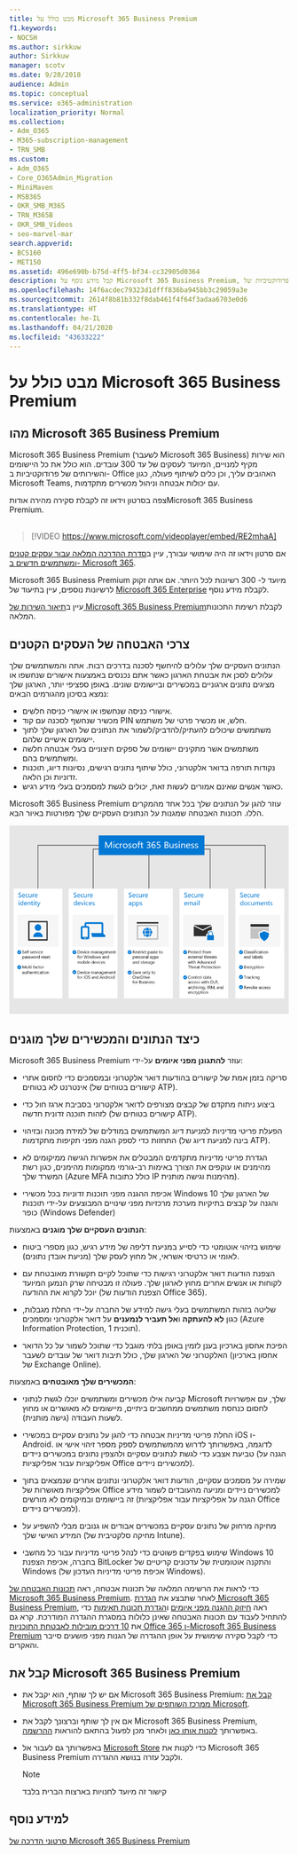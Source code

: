 ```yaml
---
title: מבט כולל על Microsoft 365 Business Premium
f1.keywords:
- NOCSH
ms.author: sirkkuw
author: Sirkkuw
manager: scotv
ms.date: 9/20/2018
audience: Admin
ms.topic: conceptual
ms.service: o365-administration
localization_priority: Normal
ms.collection:
- Adm_O365
- M365-subscription-management
- TRN_SMB
ms.custom:
- Adm_O365
- Core_O365Admin_Migration
- MiniMaven
- MSB365
- OKR_SMB_M365
- TRN_M365B
- OKR_SMB_Videos
- seo-marvel-mar
search.appverid:
- BCS160
- MET150
ms.assetid: 496e690b-b75d-4ff5-bf34-cc32905d0364
description: קבל מידע נוסף על Microsoft 365 Business Premium, שירות למנויים הכולל יישומי פרודוקטיביות של Office והגנה מתקדמת על העסק שלך מפני איומי סייבר.
ms.openlocfilehash: 14f6acdec79323d1dfff836ba945bb3c29059a3e
ms.sourcegitcommit: 2614f8b81b332f8dab461f4f64f3adaa6703e0d6
ms.translationtype: HT
ms.contentlocale: he-IL
ms.lasthandoff: 04/21/2020
ms.locfileid: "43633222"
---
```

# <a name="overview-of-microsoft-365-business-premium"></a>מבט כולל על Microsoft 365 Business Premium

## <a name="what-is-microsoft-365-business-premium"></a>מהו Microsoft 365 Business Premium

Microsoft 365 Business Premium (לשעבר Microsoft 365 Business) הוא שירות מקיף למנויים, המיועד לעסקים של עד 300 עובדים. הוא כולל את כל היישומים והשירותים של פרודוקטיביות ב- Office האהובים עליך, וכן כלים לשיתוף פעולה, כגון Microsoft Teams, עם יכולות אבטחה וניהול מכשירים מתקדמות.

צפה בסרטון וידאו זה לקבלת סקירה מהירה אודותMicrosoft 365 Business Premium.<br><br>

> [!VIDEO https://www.microsoft.com/videoplayer/embed/RE2mhaA] 
  
אם סרטון וידאו זה היה שימושי עבורך, עיין ב[סדרת ההדרכה המלאה עבור עסקים קטנים ומשתמשים חדשים ב- Microsoft 365](https://support.office.com/article/6ab4bbcd-79cf-4000-a0bd-d42ce4d12816). 

Microsoft 365 Business Premium מיועד ל- 300 רשיונות לכל היותר. אם אתה זקוק לרשיונות נוספים, עיין בתיעוד של [Microsoft 365 Enterprise](https://go.microsoft.com/fwlink/p/?linkid=860986) לקבלת מידע נוסף.

עיין ב[תיאור השירות של Microsoft 365 Business Premium](https://docs.microsoft.com/office365/servicedescriptions/microsoft-365-service-descriptions/microsoft-365-business-service-description)לקבלת רשימת התכונות המלאה.
  
## <a name="small-business-security-needs"></a>צרכי האבטחה של העסקים הקטנים

הנתונים העסקיים שלך עלולים להיחשף לסכנה בדרכים רבות. אתה והמשתמשים שלך עלולים לסכן את אבטחת הארגון כאשר אתם נכנסים באמצעות אישורים שנחשפו או מציגים נתונים ארגוניים במכשירים וביישומים שונים. באופן ספציפי יותר, הארגון שלך נמצא בסיכון מהגורמים הבאים:

- אישורי כניסה שנחשפו או אישורי כניסה חלשים.
- מכשיר שנחשף לסכנה עם קוד PIN חלש, או מכשיר פרטי של משתמש.
- משתמשים שיכולים להעתיק/להדביק/לשמור את הנתונים של הארגון שלך לתוך יישומים אישיים שלהם.
- משתמשים אשר מתקינים יישומים של ספקים חיצוניים בעלי אבטחה חלשה ומשתמשים בהם.
- נקודות תורפה בדואר אלקטרוני, כולל שיתוף נתונים רגישים, נסיונות דיוג, תוכנות זדוניות וכן הלאה.
- כאשר אנשים שאינם אמורים לעשות זאת, יכולים לגשת למסמכים בעלי מידע רגיש.

Microsoft 365 Business Premium עוזר להגן על הנתונים שלך בכל אחד מהמקרים הללו. תכונות האבטחה שמגנות על הנתונים העסקיים שלך מפורטות באיור הבא.

![איור שמראה כיצד M365B מגן על העסק שלך.](../media/m365businessvalueadd.png)

## <a name="how-your-data-and-devices-are-protected"></a>כיצד הנתונים והמכשירים שלך מוגנים

Microsoft 365 Business Premium עוזר **להתגונן מפני איומים** על-ידי:

- סריקה בזמן אמת של קישורים בהודעות דואר אלקטרוני ובמסמכים כדי לחסום אתרי אינטרנט לא בטוחים (קישורים בטוחים של ATP).

- ביצוע ניתוח מתקדם של קבצים מצורפים לדואר אלקטרוני בסביבת ארגז חול כדי לזהות תוכנה זדונית חדשה (קישורים בטוחים של ATP). 

- הפעלת פריטי מדיניות למניעת דיוג המשתמשים במודלים של למידת מכונה ובזיהוי התחזות כדי לספק הגנה מפני תקיפות מתקדמות (בינה למניעת דיוג של ATP). 

- הגדרת פריטי מדיניות מתקדמים המבטלים את אפשרות הגישה ממיקומים לא מהימנים או עוקפים את הצורך באימות רב-גורמי ממקומות מהימנים, כגון רשת המשרד שלך (Azure MFA כולל כתובות IP מהימנות וגישה מותנית). 

- אכיפת ההגנה מפני תוכנות זדוניות בכל מכשירי Windows 10 של הארגון שלך והגנה על קבצים בתיקיות מערכת מרכזיות מפני שינויים המבוצעים על-ידי תוכנות כופר (Windows Defender)

**הנתונים העסקיים שלך מוגנים** באמצעות:

- שימוש בזיהוי אוטומטי כדי לסייע במניעת דליפה של מידע רגיש, כגון מספרי ביטוח לאומי או כרטיסי אשראי, אל מחוץ לעסק שלך (מניעת אובדן נתונים). 

- הצפנת הודעות דואר אלקטרוני רגישות כדי שתוכל לקיים תקשורת מאובטחת עם לקוחות או אנשים אחרים מחוץ לארגון שלך. פעולה זו מבטיחה שרק הנמען המיועד יוכל לקרוא את ההודעה (הצפנת הודעות של Office 365).

- שליטה בזהות המשתמשים בעלי גישה למידע של החברה על-ידי החלת מגבלות, כגון **לא להעתקה** ו**אל תעביר לנמענים** על דואר אלקטרוני ומסמכים (Azure Information Protection, תוכנית 1).

- הפיכת אחסון בארכיון בענן לזמין באופן בלתי מוגבל כדי שתוכל לשמור על כל הדואר האלקטרוני של הארגון שלך, כולל תיבות דואר של עובדים לשעבר (אחסון בארכיון של Exchange Online).

**המכשירים שלך מאובטחים** באמצעות:

- קביעה אילו מכשירים ומשתמשים יוכלו לגשת לנתוני Microsoft שלך, עם אפשרויות לחסום כנחסת משתמשים ממחשבים ביתיים, מיישומים לא מאושרים או מחוץ לשעות העבודה (גישה מותנית).

- החלת פריטי מדיניות אבטחה כדי להגן על נתונים עסקיים במכשירי iOS ו- Android. לדוגמה, באפשרותך לדרוש מהמשתמשים לספק מספר זיהוי אישי או טביעת אצבע כדי לגשת לנתונים עסקיים ולהצפין נתונים במכשירים ניידים (הגנה על אפליקציות עבור אפליקציות Office למכשירים ניידים).

- שמירה על מסמכים עסקיים, הודעות דואר אלקטרוני ונתונים אחרים שנמצאים בתוך אפליקציות מאושרות של Office למכשירים ניידים ומניעה מהעובדים לשמור מידע זה ביישומים ובמיקומים לא מורשים (הגנה על אפליקציות עבור אפליקציות Office למכשירים ניידים).

- מחיקה מרחוק של נתונים עסקיים במכשירים אבודים או גנובים מבלי להשפיע על המידע האישי שלך (מחיקה סלקטיבית של Intune).

- שימוש בפקדים פשוטים כדי לנהל פריטי מדיניות עבור כל מחשבי Windows 10 בחברה, אכיפת הצפנת BitLocker והתקנה אוטומטית של עדכונים קריטיים של Windows (אכיפת פריטי מדיניות העדכון של Windows).

כדי לראות את הרשימה המלאה של תכונות אבטחה, ראה [תכונות האבטחה של Microsoft 365 Business Premium](security-features.md). לאחר שתבצע את [הגדרת Microsoft 365 Business Premium](set-up.md), ראה [חיזוק ההגנה מפני איומים](increase-threat-protection.md) ו[הגדרת תכונות תאימות](set-up-compliance.md) כדי להתחיל לעבוד עם תכונות האבטחה שאינן כלולות במסגרת ההגדרה המודרכת. קרא גם את [10 דרכים מובילות לאבטחת התוכניות Office 365 ו-Microsoft 365 Business Premium](https://docs.microsoft.com/office365/admin/security-and-compliance/secure-your-business-data) כדי לקבל סקירה שימושית על אופן ההגדרה של הגנות מפני פושעים סייבר והאקרים.

## <a name="get-microsoft-365-business-premium"></a>קבל את Microsoft 365 Business Premium

- אם יש לך שותף, הוא יקבל את Microsoft 365 Business Premium: [קבל את Microsoft 365 Business Premium ממרכז השותפים של Microsoft](get-microsoft-365-business.md).

- אם אין לך שותף וברצונך לקבל את Microsoft 365 Business Premium, באפשרותך [לקנות אותו כאן](https://www.microsoft.com/microsoft-365/business) ולאחר מכן לפעול בהתאם להוראות [ההרשמה](sign-up.md).

- באפשרותך גם לעבור אל [Microsoft Store](https://www.microsoft.com/en-us/store/locations/find-a-store?icid=gm_fy18_hol_bopis_feature3&CustomerIntent=Consumer) כדי לקנות את Microsoft 365 Business Premium ולקבל עזרה בנושא ההגדרה.

    > [!NOTE]
    > קישור זה מיועד לחנויות בארצות הברית בלבד

## <a name="see-also"></a>למידע נוסף

[סרטוני הדרכה של Microsoft 365 Business Premium](https://support.office.com/article/6ab4bbcd-79cf-4000-a0bd-d42ce4d12816)
